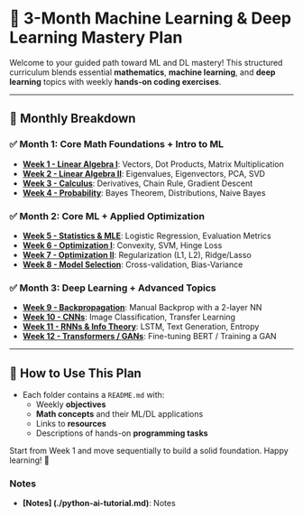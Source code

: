 # 📘 3-Month Machine Learning & Deep Learning Mastery Plan

Welcome to your guided path toward ML and DL mastery! This structured curriculum blends essential **mathematics**, **machine learning**, and **deep learning** topics with weekly **hands-on coding exercises**.

---

## 📅 Monthly Breakdown

### ✅ Month 1: Core Math Foundations + Intro to ML
- **[Week 1 - Linear Algebra I](Month1_Week1_LinearAlgebra1)**: Vectors, Dot Products, Matrix Multiplication
- **[Week 2 - Linear Algebra II](Month1_Week2_LinearAlgebra2)**: Eigenvalues, Eigenvectors, PCA, SVD
- **[Week 3 - Calculus](Month1_Week3_Calculus)**: Derivatives, Chain Rule, Gradient Descent
- **[Week 4 - Probability](Month1_Week4_Probability)**: Bayes Theorem, Distributions, Naive Bayes

### ✅ Month 2: Core ML + Applied Optimization
- **[Week 5 - Statistics & MLE](Month2_Week5_Statistics_MLE)**: Logistic Regression, Evaluation Metrics
- **[Week 6 - Optimization I](Month2_Week6_Optimization1)**: Convexity, SVM, Hinge Loss
- **[Week 7 - Optimization II](Month2_Week7_Optimization2)**: Regularization (L1, L2), Ridge/Lasso
- **[Week 8 - Model Selection](Month2_Week8_ModelSelection)**: Cross-validation, Bias-Variance

### ✅ Month 3: Deep Learning + Advanced Topics
- **[Week 9 - Backpropagation](Month3_Week9_Backprop)**: Manual Backprop with a 2-layer NN
- **[Week 10 - CNNs](Month3_Week10_CNNs)**: Image Classification, Transfer Learning
- **[Week 11 - RNNs & Info Theory](Month3_Week11_RNNs_InformationTheory)**: LSTM, Text Generation, Entropy
- **[Week 12 - Transformers / GANs](Month3_Week12_Transformers_GANs)**: Fine-tuning BERT / Training a GAN

---

## 🔧 How to Use This Plan

- Each folder contains a `README.md` with:
  - Weekly **objectives**
  - **Math concepts** and their ML/DL applications
  - Links to **resources**
  - Descriptions of hands-on **programming tasks**

Start from Week 1 and move sequentially to build a solid foundation. Happy learning! 🚀

###  Notes 
- **[Notes] (./python-ai-tutorial.md)**: Notes
